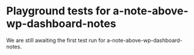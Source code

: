 # Playground tests for a-note-above-wp-dashboard-notes
We are still awaiting the first test run for a-note-above-wp-dashboard-notes.
